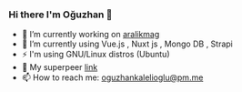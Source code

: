 ### Hi there I'm Oğuzhan 👋

<!--
**OguzhanKalelioglu/OguzhanKalelioglu** is a ✨ _special_ ✨ repository because its `README.md` (this file) appears on your GitHub profile.
-->


- 🔭 I’m currently working on [aralikmag](https://www.aralikmag.com)
- 🌱 I’m currently using Vue.js , Nuxt js , Mongo DB , Strapi
- ⚡ I'm using GNU/Linux distros (Ubuntu)
- 🤙 My superpeer [link](https://superpeer.com/oguzhankalelioglu)
- 📫 How to reach me: oguzhankalelioglu@pm.me

